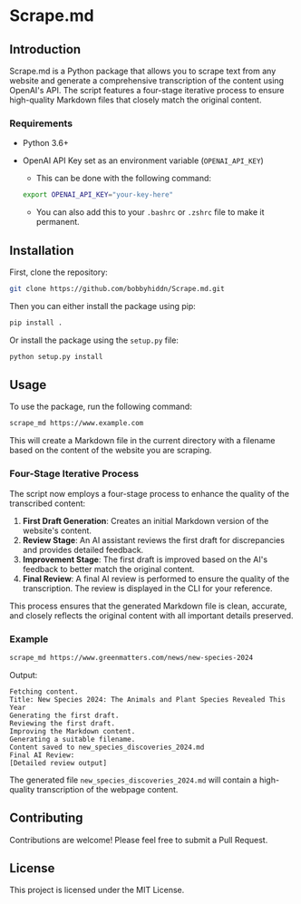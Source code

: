 # Scrape.md

## Introduction

Scrape.md is a Python package that allows you to scrape text from any website and generate a comprehensive transcription of the content using OpenAI's API. The script features a four-stage iterative process to ensure high-quality Markdown files that closely match the original content.

### Requirements

- Python 3.6+
- OpenAI API Key set as an environment variable (`OPENAI_API_KEY`)
    - This can be done with the following command:
    
    ```bash
    export OPENAI_API_KEY="your-key-here"
    ```
    - You can also add this to your `.bashrc` or `.zshrc` file to make it permanent.

## Installation

First, clone the repository:

```bash
git clone https://github.com/bobbyhiddn/Scrape.md.git
```

Then you can either install the package using pip:

```bash
pip install .
```

Or install the package using the `setup.py` file:

```bash
python setup.py install
```

## Usage

To use the package, run the following command:

```bash
scrape_md https://www.example.com
```

This will create a Markdown file in the current directory with a filename based on the content of the website you are scraping.

### Four-Stage Iterative Process

The script now employs a four-stage process to enhance the quality of the transcribed content:

1. **First Draft Generation**: Creates an initial Markdown version of the website's content.
2. **Review Stage**: An AI assistant reviews the first draft for discrepancies and provides detailed feedback.
3. **Improvement Stage**: The first draft is improved based on the AI's feedback to better match the original content.
4. **Final Review**: A final AI review is performed to ensure the quality of the transcription. The review is displayed in the CLI for your reference.

This process ensures that the generated Markdown file is clean, accurate, and closely reflects the original content with all important details preserved.

### Example

```bash
scrape_md https://www.greenmatters.com/news/new-species-2024
```

Output:

```
Fetching content.
Title: New Species 2024: The Animals and Plant Species Revealed This Year
Generating the first draft.
Reviewing the first draft.
Improving the Markdown content.
Generating a suitable filename.
Content saved to new_species_discoveries_2024.md
Final AI Review:
[Detailed review output]
```

The generated file `new_species_discoveries_2024.md` will contain a high-quality transcription of the webpage content.

## Contributing

Contributions are welcome! Please feel free to submit a Pull Request.

## License

This project is licensed under the MIT License.

